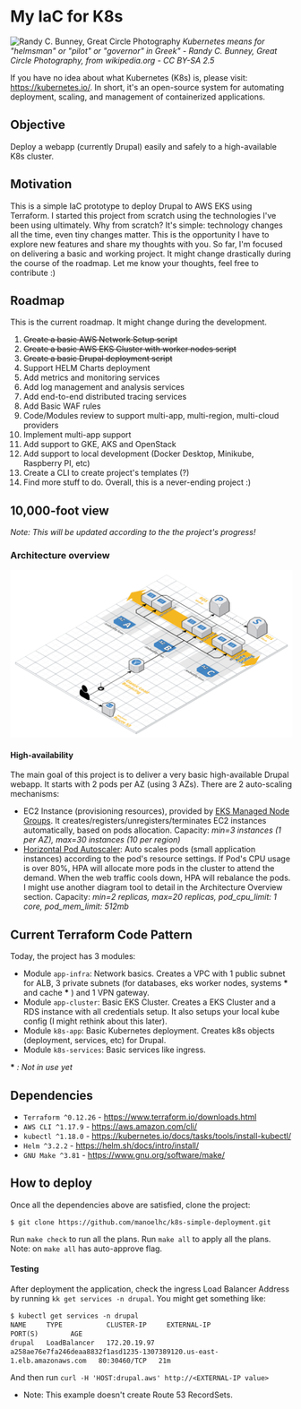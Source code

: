 # My IaC for K8s

![Randy C. Bunney, Great Circle Photography](https://upload.wikimedia.org/wikipedia/commons/e/e5/Scross_helmsman.jpg "Kubernetes stands for 'helmsman' or 'pilot' or 'governor' in Greek")
_Kubernetes means for "helmsman" or "pilot" or "governor" in Greek" - Randy C. Bunney, Great Circle Photography, from wikipedia.org - CC BY-SA 2.5_

If you have no idea about what Kubernetes (K8s) is, please visit: https://kubernetes.io/. In short, it's an open-source system for automating deployment, scaling, and management of containerized applications.

## Objective 

Deploy a webapp (currently Drupal) easily and safely to a high-available K8s cluster.

## Motivation

This is a simple IaC prototype to deploy Drupal to AWS EKS using Terraform. I started this project from scratch using the technologies I've been using ultimately. Why from scratch? It's simple: technology changes all the time, even tiny changes matter. This is the opportunity I have to explore new features and share my thoughts with you. So far, I'm focused on delivering a basic and working project. It might change drastically during the course of the roadmap. Let me know your thoughts, feel free to contribute :)

## Roadmap

This is the current roadmap. It might change during the development.

 1. ~~Create a basic AWS Network Setup script~~
 1. ~~Create a basic AWS EKS Cluster with worker nodes script~~
 1. ~~Create a basic Drupal deployment script~~
 1. Support HELM Charts deployment
 1. Add metrics and monitoring services
 1. Add log management and analysis services
 1. Add end-to-end distributed tracing services  
 1. Add Basic WAF rules
 1. Code/Modules review to support multi-app, multi-region, multi-cloud providers
 1. Implement multi-app support
 1. Add support to GKE, AKS and OpenStack
 1. Add support to local development (Docker Desktop, Minikube, Raspberry PI, etc)
 1. Create a CLI to create project's templates (?)
 1. Find more stuff to do. Overall, this is a never-ending project :)

## 10,000-foot view 

_Note: This will be updated according to the the project's progress!_

### Architecture overview
![Project's Diagram](pilot.png "Project's Diagram")

#### High-availability
The main goal of this project is to deliver a very basic high-available Drupal webapp. It starts with 2 pods per AZ (using 3 AZs). There are 2 auto-scaling mechanisms:
 * EC2 Instance (provisioning resources), provided by [EKS Managed Node Groups](https://docs.aws.amazon.com/eks/latest/userguide/managed-node-groups.html). It creates/registers/unregisters/terminates EC2 instances automatically, based on pods allocation. Capacity: _min=3 instances (1 per AZ), max=30 instances (10 per region)_
 * [Horizontal Pod Autoscaler](https://kubernetes.io/docs/tasks/run-application/horizontal-pod-autoscale/): Auto scales pods (small application instances) according to the pod's resource settings. If Pod's CPU usage is over 80%, HPA will allocate more pods in the cluster to attend the demand. When the web traffic cools down, HPA will rebalance the pods. I might use another diagram tool to detail in the Architecture Overview section. Capacity: _min=2 replicas, max=20 replicas, pod_cpu_limit: 1 core, pod_mem_limit: 512mb_ 


## Current Terraform Code Pattern

Today, the project has 3 modules:
 * Module `app-infra`: Network basics. Creates a VPC with 1 public subnet for ALB, 3 private subnets (for databases, eks worker nodes, systems __*__ and cache __*__ ) and 1 VPN gateway.
 * Module `app-cluster`: Basic EKS Cluster. Creates a EKS Cluster and a RDS instance with all credentials setup. It also setups your local kube config (I might rethink about this later).
 * Module `k8s-app`: Basic Kubernetes deployment. Creates k8s objects (deployment, services, etc) for Drupal.
 * Module `k8s-services`: Basic services like ingress.

__*__ _: Not in use yet_

## Dependencies

 * `Terraform ^0.12.26` - https://www.terraform.io/downloads.html
 * `AWS CLI ^1.17.9` - https://aws.amazon.com/cli/
 * `kubectl ^1.18.0` - https://kubernetes.io/docs/tasks/tools/install-kubectl/
 * `Helm ^3.2.2` - https://helm.sh/docs/intro/install/
 * `GNU Make ^3.81` - https://www.gnu.org/software/make/

## How to deploy

Once all the dependencies above are satisfied, clone the project:
```
$ git clone https://github.com/manoelhc/k8s-simple-deployment.git
```

Run `make check` to run all the plans. Run `make all` to apply all the plans. Note: on `make all` has auto-approve flag.

#### Testing

After deployment the application, check the ingress Load Balancer Address by running `kk get services -n drupal`. You might get something like:
```
$ kubectl get services -n drupal
NAME     TYPE           CLUSTER-IP     EXTERNAL-IP                                                               PORT(S)        AGE
drupal   LoadBalancer   172.20.19.97   a258ae76e7fa246deaa8832f1asd1235-1307389120.us-east-1.elb.amazonaws.com   80:30460/TCP   21m
```
And then run `curl -H 'HOST:drupal.aws' http://<EXTERNAL-IP value>`

* Note: This example doesn't create Route 53 RecordSets.
